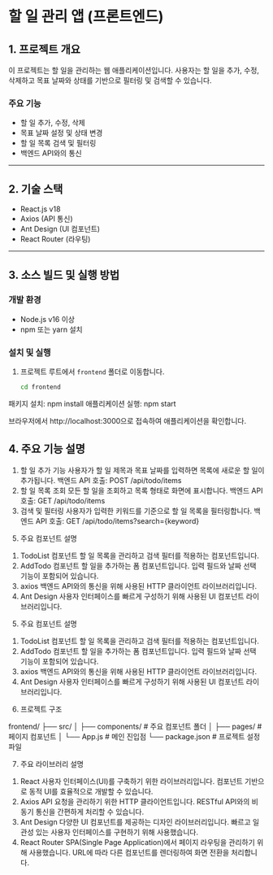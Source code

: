 # 할 일 관리 앱 (프론트엔드)

## 1. 프로젝트 개요
이 프로젝트는 할 일을 관리하는 웹 애플리케이션입니다. 사용자는 할 일을 추가, 수정, 삭제하고 목표 날짜와 상태를 기반으로 필터링 및 검색할 수 있습니다. 

### **주요 기능**
- 할 일 추가, 수정, 삭제
- 목표 날짜 설정 및 상태 변경
- 할 일 목록 검색 및 필터링
- 백엔드 API와의 통신

---

## 2. 기술 스택
- React.js v18
- Axios (API 통신)
- Ant Design (UI 컴포넌트)
- React Router (라우팅)

---

## 3. 소스 빌드 및 실행 방법

### **개발 환경**
- Node.js v16 이상
- npm 또는 yarn 설치

### **설치 및 실행**
1. 프로젝트 루트에서 `frontend` 폴더로 이동합니다.
   ```sh
   cd frontend

패키지 설치: npm install
애플리케이션 실행: npm start

브라우저에서 http://localhost:3000으로 접속하여 애플리케이션을 확인합니다.

## 4. 주요 기능 설명
1) 할 일 추가 기능
사용자가 할 일 제목과 목표 날짜를 입력하면 목록에 새로운 할 일이 추가됩니다.
백엔드 API 호출: POST /api/todo/items
2) 할 일 목록 조회
모든 할 일을 조회하고 목록 형태로 화면에 표시합니다.
백엔드 API 호출: GET /api/todo/items
3) 검색 및 필터링
사용자가 입력한 키워드를 기준으로 할 일 목록을 필터링합니다.
백엔드 API 호출: GET /api/todo/items?search={keyword}
5. 주요 컴포넌트 설명
1) TodoList 컴포넌트
할 일 목록을 관리하고 검색 필터를 적용하는 컴포넌트입니다.
2) AddTodo 컴포넌트
할 일을 추가하는 폼 컴포넌트입니다. 입력 필드와 날짜 선택 기능이 포함되어 있습니다.
3) axios
백엔드 API와의 통신을 위해 사용된 HTTP 클라이언트 라이브러리입니다.
4) Ant Design
사용자 인터페이스를 빠르게 구성하기 위해 사용된 UI 컴포넌트 라이브러리입니다.


5. 주요 컴포넌트 설명
1) TodoList 컴포넌트
할 일 목록을 관리하고 검색 필터를 적용하는 컴포넌트입니다.
2) AddTodo 컴포넌트
할 일을 추가하는 폼 컴포넌트입니다. 입력 필드와 날짜 선택 기능이 포함되어 있습니다.
3) axios
백엔드 API와의 통신을 위해 사용된 HTTP 클라이언트 라이브러리입니다.
4) Ant Design
사용자 인터페이스를 빠르게 구성하기 위해 사용된 UI 컴포넌트 라이브러리입니다.


6. 프로젝트 구조

frontend/
 ├── src/
 │    ├── components/   # 주요 컴포넌트 폴더
 │    ├── pages/        # 페이지 컴포넌트
 │    └── App.js        # 메인 진입점
 └── package.json       # 프로젝트 설정 파일

7. 주요 라이브러리 설명
1) React
사용자 인터페이스(UI)를 구축하기 위한 라이브러리입니다.
컴포넌트 기반으로 동적 UI를 효율적으로 개발할 수 있습니다.
2) Axios
API 요청을 관리하기 위한 HTTP 클라이언트입니다.
RESTful API와의 비동기 통신을 간편하게 처리할 수 있습니다.
3) Ant Design
다양한 UI 컴포넌트를 제공하는 디자인 라이브러리입니다.
빠르고 일관성 있는 사용자 인터페이스를 구현하기 위해 사용했습니다.
4) React Router
SPA(Single Page Application)에서 페이지 라우팅을 관리하기 위해 사용했습니다.
URL에 따라 다른 컴포넌트를 렌더링하여 화면 전환을 처리합니다.

